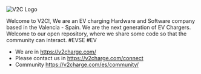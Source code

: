 
![V2C Logo](https://v2charge.com/wp-content/uploads/2023/04/logo-v2c-copia.svg)

Welcome to V2C!, We are an EV charging Hardware and Software company based in the Valencia - Spain. We are the next generation of EV Chargers. Welcome to our open repository, where we share some code so that the community can interact. #EVSE #EV 

- We are in https://v2charge.com/
- Please contact us in https://v2charge.com/connect
- Community   https://v2charge.com/es/community/

